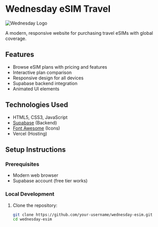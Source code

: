 # Wednesday eSIM Travel

![Wednesday Logo](https://i.imgur.com/9t9TePu.jpeg)

A modern, responsive website for purchasing travel eSIMs with global coverage.

## Features

- Browse eSIM plans with pricing and features
- Interactive plan comparison
- Responsive design for all devices
- Supabase backend integration
- Animated UI elements

## Technologies Used

- HTML5, CSS3, JavaScript
- [Supabase](https://supabase.com/) (Backend)
- [Font Awesome](https://fontawesome.com/) (Icons)
- Vercel (Hosting)

## Setup Instructions

### Prerequisites

- Modern web browser
- Supabase account (free tier works)

### Local Development

1. Clone the repository:
   ```bash
   git clone https://github.com/your-username/wednesday-esim.git
   cd wednesday-esim

